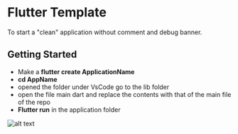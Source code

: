 # Flutter Template

To start a "clean" application without comment and debug banner.

## Getting Started

- Make a **flutter create ApplicationName**
- **cd AppName**
- opened the folder under VsCode go to the lib folder
- open the file main dart and replace the contents with that of the main file of the repo
- **Flutter run** in the application folder

![alt text](https://github.com/yos95/Template-Flutter/blob/master/Screenshot/main.png)
